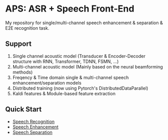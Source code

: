 # APS: ASR + Speech Front-End

My repository for single/multi-channel speech enhancement & separation & E2E recognition task.

## Support

1. Single channel acoustic model (Transducer & Encoder-Decoder structure with RNN, Transformer, TDNN, FSMN, ...)
2. Multi-channel acoustic model (Mainly based on the neural beamforming methods)
3. Freqency & Time domain single & multi-channel speech enhancement/separation models
4. Distributed training (now using Pytorch's DistributedDataParallel)
5. Kaldi features & Module-based feature extraction

## Quick Start

* [Speech Recognition](doc/recognition.md)
* [Speech Enhancement](doc/enhancement.md)
* [Speech Separation](doc/separation.md)